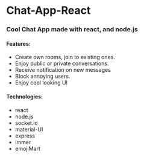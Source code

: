 # Chat-App-React

### Cool Chat App made with react, and node.js

#### Features:
* Create own rooms, join to existing ones.
* Enjoy public or private conversations.
* Receive notification on new messages
* Block annoying users.
* Enjoy cool looking UI

#### Technologies:
* react
* node.js
* socket.io
* material-UI
* express
* immer
* emojiMart

